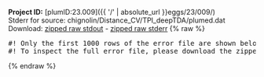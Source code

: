 **Project ID:** [plumID:23.009]({{ '/' | absolute_url }}eggs/23/009/)  
Stderr for source:  chignolin/Distance_CV/TPI_deepTDA/plumed.dat   
Download: [zipped raw stdout](plumed.dat.plumed.stdout.txt.zip) - [zipped raw stderr](plumed.dat.plumed.stderr.txt.zip) 
{% raw %}
<pre>
#! Only the first 1000 rows of the error file are shown below
#! To inspect the full error file, please download the zipped raw stderr file above
</pre>
{% endraw %}
